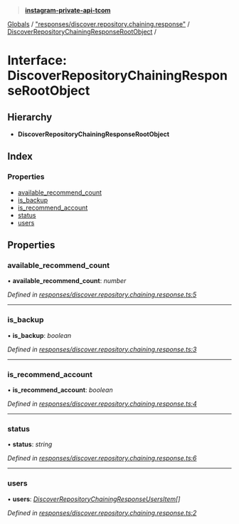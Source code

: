 > **[instagram-private-api-tcom](../README.md)**

[Globals](../README.md) / ["responses/discover.repository.chaining.response"](../modules/_responses_discover_repository_chaining_response_.md) / [DiscoverRepositoryChainingResponseRootObject](_responses_discover_repository_chaining_response_.discoverrepositorychainingresponserootobject.md) /

# Interface: DiscoverRepositoryChainingResponseRootObject

## Hierarchy

* **DiscoverRepositoryChainingResponseRootObject**

## Index

### Properties

* [available_recommend_count](_responses_discover_repository_chaining_response_.discoverrepositorychainingresponserootobject.md#available_recommend_count)
* [is_backup](_responses_discover_repository_chaining_response_.discoverrepositorychainingresponserootobject.md#is_backup)
* [is_recommend_account](_responses_discover_repository_chaining_response_.discoverrepositorychainingresponserootobject.md#is_recommend_account)
* [status](_responses_discover_repository_chaining_response_.discoverrepositorychainingresponserootobject.md#status)
* [users](_responses_discover_repository_chaining_response_.discoverrepositorychainingresponserootobject.md#users)

## Properties

###  available_recommend_count

• **available_recommend_count**: *number*

*Defined in [responses/discover.repository.chaining.response.ts:5](https://github.com/cuonglnhust/instagram-private-api-tcom/blob/3e16058/src/responses/discover.repository.chaining.response.ts#L5)*

___

###  is_backup

• **is_backup**: *boolean*

*Defined in [responses/discover.repository.chaining.response.ts:3](https://github.com/cuonglnhust/instagram-private-api-tcom/blob/3e16058/src/responses/discover.repository.chaining.response.ts#L3)*

___

###  is_recommend_account

• **is_recommend_account**: *boolean*

*Defined in [responses/discover.repository.chaining.response.ts:4](https://github.com/cuonglnhust/instagram-private-api-tcom/blob/3e16058/src/responses/discover.repository.chaining.response.ts#L4)*

___

###  status

• **status**: *string*

*Defined in [responses/discover.repository.chaining.response.ts:6](https://github.com/cuonglnhust/instagram-private-api-tcom/blob/3e16058/src/responses/discover.repository.chaining.response.ts#L6)*

___

###  users

• **users**: *[DiscoverRepositoryChainingResponseUsersItem](_responses_discover_repository_chaining_response_.discoverrepositorychainingresponseusersitem.md)[]*

*Defined in [responses/discover.repository.chaining.response.ts:2](https://github.com/cuonglnhust/instagram-private-api-tcom/blob/3e16058/src/responses/discover.repository.chaining.response.ts#L2)*